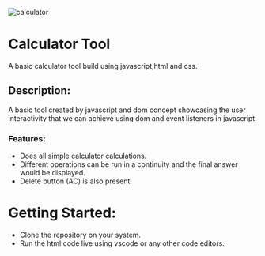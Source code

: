 ![calculator]()
# Calculator Tool

A basic calculator tool build using javascript,html and css.

## Description:

A basic tool created by javascript and dom concept showcasing the user interactivity that we can achieve using dom and event listeners in javascript.

### Features:

* Does all simple calculator calculations.
* Different operations can be run in a continuity and the final answer would be displayed.
* Delete button (AC) is also present.

# Getting Started:

* Clone the repository on your system.
* Run the html code live using vscode or any other code editors.


